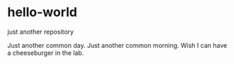 # hello-world
just another repository

Just another common day.
Just another common morning.
Wish I can have a cheeseburger in the lab.
